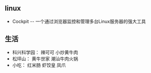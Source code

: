 ## linux
- Cockpit -- 一个通过浏览器监控和管理多台Linux服务器的强大工具


## 生活

- 科兴科学园： 辣可可 小炒黄牛肉
- 松坪山： 黄牛世家 潮汕牛肉火锅
- 小吃： 红米肠 虾饺皇 凤爪
  
